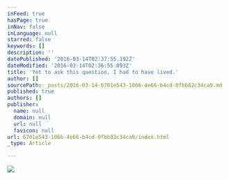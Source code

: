 ```yaml
---
inFeed: true
hasPage: true
inNav: false
inLanguage: null
starred: false
keywords: []
description: ''
datePublished: '2016-03-14T02:37:55.192Z'
dateModified: '2016-03-14T02:36:55.893Z'
title: 'Yet to ask this question, I had to have lived.'
author: []
sourcePath: _posts/2016-03-14-6701e543-1066-4e66-b4cd-0fbb82c34ca9.md
published: true
authors: []
publisher:
  name: null
  domain: null
  url: null
  favicon: null
url: 6701e543-1066-4e66-b4cd-0fbb82c34ca9/index.html
_type: Article

---
```

![](https://the-grid-user-content.s3-us-west-2.amazonaws.com/d284c42b-c55e-4057-9d76-5691ee50f85a.png)